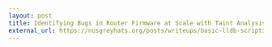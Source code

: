 ```yaml
---
layout: post
title: Identifying Bugs in Router Firmware at Scale with Taint Analysis
external_url: https://nusgreyhats.org/posts/writeups/basic-lldb-scripting/
---
```


